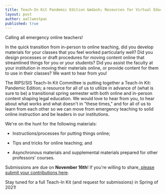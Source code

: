 ```yaml
---
title: Teach-In Kit Pandemic Edition &mdash; Resources for Virtual Education
layout: post
author: aallwestpac
published: true
---
```


Calling all emergency online teachers!

In the quick transition from in-person to online teaching, did you develop materials for your classes that you feel worked particularly well? Did you design processes or draft procedures for moving content online that streamlined things for you or your students? Did you assist the faculty at your institution in moving their materials online, or provide content for them to use in their classes? We want to hear from you!

The RIPS/SIS Teach-In Kit Committee is putting together a Teach-In Kit: Pandemic Edition; a resource for all of us to utilize in advance of (what is sure to be) a transitional spring semester with both online and in-person content shaping legal education. We would love to hear from you, to hear about what works and what doesn't in "these times," and for all of us to learn from each other so we can move from emergency teaching to solid online instruction and be leaders in our institutions.

We're on the hunt for the following materials:

* Instructions/processes for putting things online;

* Tips and tricks for online teaching; and

* Asynchronous materials and supplemental materials prepared for other professors' courses.

Submissions are due on **November 16th**!  If you're willing to share,[ please submit your contributions here](https://docs.google.com/forms/d/e/1FAIpQLSf4eUotsB3Y1euobxFZzoNOOEI7AjS2q0qflaBt1AVtB-B7Nw/viewform).

Stay tuned for a full Teach-In Kit (and request for submissions) in Spring of 2021!
